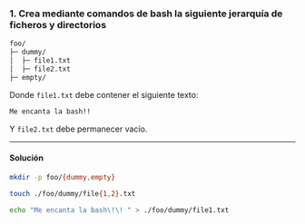 ### 1. Crea mediante comandos de bash la siguiente jerarquía de ficheros y directorios

```bash
foo/
├─ dummy/
│  ├─ file1.txt
│  ├─ file2.txt
├─ empty/
```

Donde `file1.txt` debe contener el siguiente texto:

```bash
Me encanta la bash!!
```

Y `file2.txt` debe permanecer vacío.

---
#### Solución

```bash
mkdir -p foo/{dummy,empty}

touch ./foo/dummy/file{1,2}.txt

echo "Me encanta la bash\!\! " > ./foo/dummy/file1.txt

```
